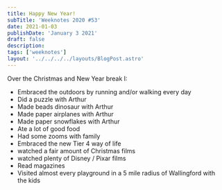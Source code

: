 ```yaml
---
title: Happy New Year!
subTitle: 'Weeknotes 2020 #53'
date: 2021-01-03
publishDate: 'January 3 2021'
draft: false
description:
tags: ['weeknotes']
layout: '../../../../layouts/BlogPost.astro'
---
```


Over the Christmas and New Year break I:

- Embraced the outdoors by running and/or walking every day
- Did a puzzle with Arthur
- Made beads dinosaur with Arthur
- Made paper airplanes with Arthur
- Made paper snowflakes with Arthur
- Ate a lot of good food
- Had some zooms with family
- Embraced the new Tier 4 way of life
- watched a fair amount of Christmas films
- watched plenty of Disney / Pixar films
- Read magazines
- Visited almost every playground in a 5 mile radius of Wallingford with the kids
